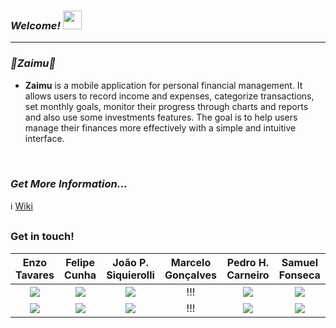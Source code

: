 ### ***Welcome! <img src="https://media.giphy.com/media/hvRJCLFzcasrR4ia7z/giphy.gif" width="30">*** 

---

### ***💸Zaimu💸***  
- **Zaimu** is a mobile application for personal financial management. It allows users to record income and expenses, categorize transactions, set monthly goals, monitor their progress through charts and reports and also use some investments features. The goal is to help users manage their finances more effectively with a simple and intuitive interface.

<br>

### ***Get More Information...***
ℹ️ [Wiki](https://github.com/EnzoTavares/zaimu/wiki)

##

### Get in touch!  
| Enzo Tavares  | Felipe Cunha | João P. Siquierolli | Marcelo Gonçalves | Pedro H. Carneiro | Samuel Fonseca |
| :--------:  | :--------: | :--------: | :--------: | :--------: | :--------: |
|<a href="https://www.linkedin.com/in/enzo-tavares-23set/" target="_blank"><img loading="lazy" src="https://img.shields.io/badge/-LinkedIn-%230077B5?style=for-the-badge&logo=linkedin&logoColor=white"></a>|<a href="https://www.linkedin.com/in/feliperscunha/" target="_blank"><img loading="lazy" src="https://img.shields.io/badge/-LinkedIn-%230077B5?style=for-the-badge&logo=linkedin&logoColor=white"></a>|<a href="https://www.linkedin.com/in/joao-pedro-penha-siquierolli/" target="_blank"><img loading="lazy" src="https://img.shields.io/badge/-LinkedIn-%230077B5?style=for-the-badge&logo=linkedin&logoColor=white"></a>|!!!|<a href="https://www.linkedin.com/in/pedrocastro2005/" target="_blank"><img loading="lazy" src="https://img.shields.io/badge/-LinkedIn-%230077B5?style=for-the-badge&logo=linkedin&logoColor=white"></a>|<a href="https://www.linkedin.com/in/samuel-vieira-fonseca-4071232a2/" target="_blank"><img loading="lazy" src="https://img.shields.io/badge/-LinkedIn-%230077B5?style=for-the-badge&logo=linkedin&logoColor=white"></a>|
|<a href="mailto:enzotavares2309@gmail.com" target="_blank"><img loading="lazy" src="https://img.shields.io/badge/Mail-D14836?style=for-the-badge&logo=gmail&logoColor=white"></a>|<a href="mailto:ruascunhafelipe@gmail.com" target="_blank"><img loading="lazy" src="https://img.shields.io/badge/Mail-D14836?style=for-the-badge&logo=gmail&logoColor=white"></a>|<a href="mailto:joaopedrosiquierolli@gmail.com" target="_blank"><img loading="lazy" src="https://img.shields.io/badge/Mail-D14836?style=for-the-badge&logo=gmail&logoColor=white"></a>|!!!|<a href="mailto:ph.c.castro10@gmail.com" target="_blank"><img loading="lazy" src="https://img.shields.io/badge/Mail-D14836?style=for-the-badge&logo=gmail&logoColor=white"></a>|<a href="mailto:samuelvf9@hotmail.com" target="_blank"><img loading="lazy" src="https://img.shields.io/badge/Mail-D14836?style=for-the-badge&logo=gmail&logoColor=white"></a>| 
